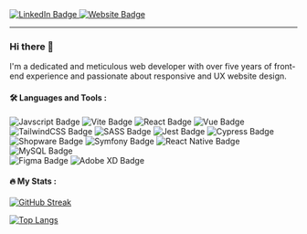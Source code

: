 <div id="badges">
  <a href="https://www.linkedin.com/in/nguyenthevien/">
    <img src="https://img.shields.io/badge/LinkedIn-blue?style=for-the-badge&logo=linkedin&logoColor=white" alt="LinkedIn Badge"/>
  </a>
  <a href="https://viennt.me/">
    <img src="https://img.shields.io/badge/Personal Blog-white?style=for-the-badge&logo=notion&logoColor=282A36" alt="Website Badge"/>
  </a>
</div>

---

### Hi there 👋
I'm a dedicated and meticulous web developer with over five years of front-end experience and passionate about responsive and UX website design.

#### :hammer_and_wrench: Languages and Tools :
<div id="badges">
  <img src="https://img.shields.io/badge/Javscript-E8D44E?style=for-the-badge&logo=javascript&logoColor=white" alt="Javscript Badge"/>
  <img src="https://img.shields.io/badge/Vite-636CFF.svg?style=for-the-badge&logo=vite&logoColor=FFCC23" alt="Vite Badge"/>
  <img src="https://img.shields.io/badge/React-5FD3F3?style=for-the-badge&logo=react&logoColor=212121" alt="React Badge"/>
  <img src="https://img.shields.io/badge/Vue 3-3EB27F.svg?style=for-the-badge&logo=vue.js&logoColor=white" alt="Vue Badge"/>
  <img src="https://img.shields.io/badge/TailwindCSS-38BDF9?style=for-the-badge&logo=tailwind css&logoColor=white" alt="TailwindCSS Badge"/>
  <img src="https://img.shields.io/badge/SASS-C76495?style=for-the-badge&logo=sass&logoColor=white" alt="SASS Badge"/>
  <img src="https://img.shields.io/badge/Jest-99425B?style=for-the-badge&logo=jest&logoColor=white" alt="Jest Badge"/>
  <img src="https://img.shields.io/badge/Cypress-63D4A4?style=for-the-badge&logo=cypress&logoColor=white" alt="Cypress Badge"/>
</div>
<div id="badges">
  <img src="https://img.shields.io/badge/Shopware-1999F7?style=for-the-badge&logo=shopware&logoColor=white" alt="Shopware Badge"/>
  <img src="https://img.shields.io/badge/Symfony-0000?style=for-the-badge&logo=shopware&logoColor=white" alt="Symfony Badge"/>
  <img src="https://img.shields.io/badge/React Native-5FD3F3?style=for-the-badge&logo=react&logoColor=212121" alt="React Native Badge"/>
  <img src="https://img.shields.io/badge/MySQL-42759B?style=for-the-badge&logo=mysql&logoColor=DD8919" alt="MySQL Badge"/>
</div>
<div id="badges">
  <img src="https://img.shields.io/badge/Figma-2B2B32?style=for-the-badge&logo=figma&logoColor=white" alt="Figma Badge"/>
  <img src="https://img.shields.io/badge/Adobe XD-440235?style=for-the-badge&logo=adobe xd&logoColor=F85FEF" alt="Adobe XD Badge"/>
</div>

#### :fire: My Stats :

[![GitHub Streak](http://github-readme-streak-stats.herokuapp.com?user=viennt&theme=darcula&background=282A36)](https://git.io/streak-stats)

[![Top Langs](https://github-readme-stats.vercel.app/api/top-langs/?username=viennt&layout=compact&theme=dracula)](https://github.com/viennt)

